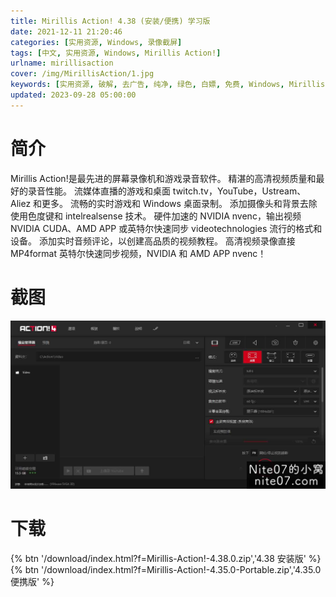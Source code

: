 ```yaml
---
title: Mirillis Action! 4.38 (安装/便携) 学习版
date: 2021-12-11 21:20:46
categories: [实用资源, Windows, 录像截屏]
tags: [中文, 实用资源, Windows, Mirillis Action!]
urlname: mirillisaction
cover: /img/MirillisAction/1.jpg
keywords: [实用资源, 破解, 去广告, 纯净, 绿色, 白嫖, 免费, Windows, Mirillis Action!]
updated: 2023-09-28 05:00:00
---
```


# 简介

Mirillis Action!是最先进的屏幕录像机和游戏录音软件。
精湛的高清视频质量和最好的录音性能。
流媒体直播的游戏和桌面 twitch.tv，YouTube，Ustream、Aliez 和更多。
流畅的实时游戏和 Windows 桌面录制。
添加摄像头和背景去除使用色度键和 intelrealsense 技术。
硬件加速的 NVIDIA nvenc，输出视频 NVIDIA CUDA、AMD APP 或英特尔快速同步 videotechnologies 流行的格式和设备。
添加实时音频评论，以创建高品质的视频教程。
高清视频录像直接 MP4format 英特尔快速同步视频，NVIDIA 和 AMD APP nvenc！

# 截图

![](/img/MirillisAction/2.jpg)

# 下载

{% btn '/download/index.html?f=Mirillis-Action!-4.38.0.zip','4.38 安装版' %}
<br>
{% btn '/download/index.html?f=Mirillis-Action!-4.35.0-Portable.zip','4.35.0 便携版' %}
